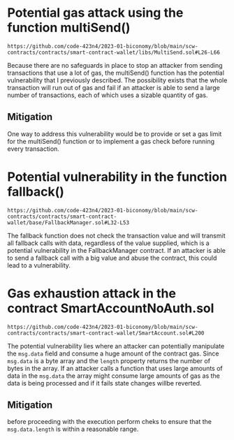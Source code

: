 Potential gas attack using the function multiSend()
=================================

`https://github.com/code-423n4/2023-01-biconomy/blob/main/scw-contracts/contracts/smart-contract-wallet/libs/MultiSend.sol#L26-L66`

Because there are no safeguards in place to stop an attacker from sending transactions that use a lot of gas, the multiSend() function has the potential vulnerability that I previously described. The possibility exists that the whole transaction will run out of gas and fail if an attacker is able to send a large number of transactions, each of which uses a sizable quantity of gas.

Mitigation
-----------
One way to address this vulnerability would be to provide or set a gas limit for the multiSend() function or to implement a gas check before running every transaction.


Potential vulnerability in the function fallback()
===============================

`https://github.com/code-423n4/2023-01-biconomy/blob/main/scw-contracts/contracts/smart-contract-wallet/base/FallbackManager.sol#L32-L53`

The fallback function does not check the transaction value and will transmit all fallback calls with data, regardless of the value supplied, which is a potential vulnerability in the FallbackManager contract. If an attacker is able to send a fallback call with a big value and abuse the contract, this could lead to a vulnerability.


Gas exhaustion attack in the contract  SmartAccountNoAuth.sol
=========================================
`https://github.com/code-423n4/2023-01-biconomy/blob/main/scw-contracts/contracts/smart-contract-wallet/SmartAccount.sol#L200`

The potential vulnerability lies where an attacker can potentially manipulate the `msg.data` field and consume a huge amount of the contract gas. Since `msg.data` is a byte array and the `length` property returns the number of bytes in the array. If an attacker calls a function that uses large amounts of data in the `msg.data` the array might consume large amounts of gas as the data is being processed and if it fails state changes willbe reverted.

Mitigation
-----------
before proceeding with the execution perform cheks to ensure that the `msg.data.length` is within a reasonable range.





